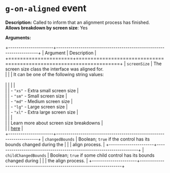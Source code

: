 # `g-on-aligned` event

**Description:** Called to inform that an alignment process has finished.<br/>
**Allows breakdown by screen size**: Yes<br/>

**Arguments:**

+----------------------+---------------------------------------------------------------------+
| Argument             | Description                                                         |
+======================+=====================================================================+
| `screenSize`         | The screen size class the interface was aligned for.<br>            |
|                      | It can be one of the following string values: <br><br>              |
|                      |                                                                     |   
|                      | - `"xs"` - Extra small screen size                                  |   
|                      | - `"sm"` - Small screen size                                        |   
|                      | - `"md"` - Medium screen size                                       |   
|                      | - `"lg"` - Large screen size                                        |   
|                      | - `"xl"` - Extra large screen size                                  |   
|                      |                                                                     |   
|                      | Learn more about screen size breakdowns                             |   
|                      | [here](../concepts.md#key-concept-screen-size-breakdown)            |   
+----------------------+---------------------------------------------------------------------+
| `changedBounds`      | Boolean; `true` if the control has its bounds changed during the    |
|                      | align process.                                                      |
+----------------------+---------------------------------------------------------------------+
| `childChangedBounds` | Boolean; `true` if some child control has its bounds changed during |
|                      | the align process.                                                  | 
+----------------------+---------------------------------------------------------------------+